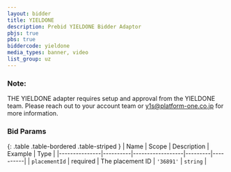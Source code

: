 ```yaml
---
layout: bidder
title: YIELDONE
description: Prebid YIELDONE Bidder Adaptor
pbjs: true
pbs: true
biddercode: yieldone
media_types: banner, video
list_group: uz
---
```


### Note:

THE YIELDONE adapter requires setup and approval from the YIELDONE team.
Please reach out to your account team or y1s@platform-one.co.jp for more information.

### Bid Params

{: .table .table-bordered .table-striped }
| Name          | Scope    | Description      | Example | Type     |
|---------------|----------|------------------|---------|----------|
| `placementId` | required | The placement ID | `'36891'` | `string` |
